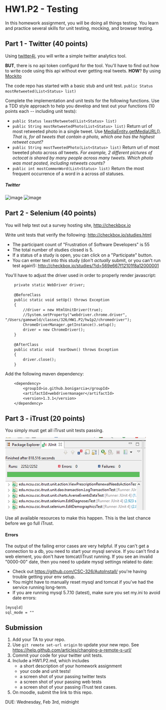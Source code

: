 # HW1.P2 - Testing

In this homework assignment, you will be doing all things testing.
You learn and practice several skills for unit testing, mocking, and browser testing.

## Part 1 - Twitter (40 points)

Using [twitter4j](http://twitter4j.org/en/index.html), you will write a simple twitter analytics tool.

**BUT**, there is no api token configurd for the tool. You'll have to find out how to write code using this api without ever getting real tweets. **HOW**? By using [Mockito](http://site.mockito.org/)

The code repo has started with a basic stub and unit test.
`public Status mostRetweeted(List<Status> list)`

Complete the implementation and unit tests for the following functions. Use a TDD style approach to help you develop and test out your functions (10 points each -- including unit tests):

* `public Status leastRetweeted(List<Status> list)`
* `public String mostRetweetedPhoto(List<Status> list)` Return url of most retweeted photo in a single tweet. Use [MediaEntity.getMediaURL()](http://twitter4j.org/oldjavadocs/4.0.4/index.html). *That is, for all tweets that contain a photo, which one has the highest retweet count?*
* `public String mostTweetedPhoto(List<Status> list)` Return url of most tweeted photo across *all* tweets. *For example, 2 different pictures of octocat is shared by many people across many tweets. Which photo was most posted, including retweets counts?*
* `public int mostCommonWord(List<Status> list)` Return the most frequent occurrence of a word in a across *all* statuses.

##### Twitter

![image](https://cloud.githubusercontent.com/assets/742934/12633172/372f32f0-c53d-11e5-97cd-58a0fd359384.png)
![image](https://cloud.githubusercontent.com/assets/742934/12633202/779fac7a-c53d-11e5-90c4-5699525767ce.png)

## Part 2 - Selenium (40 points)

You will help test out a survey hosting site, http://checkbox.io

Write unit tests that verify the following:
http://checkbox.io/studies.html

* The participant count of "Frustration of Software Developers" is 55
* The total number of studies closed is 5.
* If a status of a study is open, you can click on a "Participate" button.
* You can enter text into this study (don't *actually* submit, or you can't run test again!): http://checkbox.io/studies/?id=569e667f12101f8a12000001

You'll have to adjust the driver used in order to properly render javascript:

```
	private static WebDriver driver;
	
	@BeforeClass
	public static void setUp() throws Exception 
	{
		//driver = new HtmlUnitDriver(true);
		//System.setProperty("webdriver.chrome.driver", "/Users/gameweld/classes/326/HW1.P2/hw1p2/chromedriver");
		ChromeDriverManager.getInstance().setup();
		driver = new ChromeDriver();
	}
	
	@AfterClass
	public static void  tearDown() throws Exception
	{
		driver.close();
	}
```

Add the following maven dependency:
```
	<dependency>
  		<groupId>io.github.bonigarcia</groupId>
  		<artifactId>webdrivermanager</artifactId>
  		<version>1.3.1</version>
	</dependency>    
```

## Part 3 - iTrust (20 points)

You simply must get all iTrust unit tests passing.

![iTrustPassing](img/iTrust.png)

Use all available resources to make this happen. This is the last chance before we go full iTrust.

#### Errors

The output of the failing error cases are very helpful. If you can't get a connection to a db, you need to start your mysql service. If you can't find a web element, you don't have tomcat/iTrust running. If you see an invalid "0000-00" date, then you need to update mysql settings related to date:

* Check out https://github.com/CSC-326/AutoInstall/ you're having trouble getting your env setup.
* You might have to manually reset mysql and tomcat if you've had the service running long-term.
* If you are running mysql 5.7.10 (latest), make sure you set my.ini to avoid date errors:
```
[mysqld]
sql_mode = ""
```

## Submission

1. Add your TA to your repo. 
2. Use `git remote set-url origin` to update your new repo. See https://help.github.com/articles/changing-a-remote-s-url/
3. Commit your code for your twitter unit tests.
4. Include a HW1.P2.md, which includes 
	* a short description of your homework assignment
	* your code and unit tests!
	* a screen shot of your passing twitter tests
	* a screen shot of your passing web tests
	* a screen shot of your passing iTrust test cases.
5. On moodle, submit the link to this repo.

DUE: Wednesday, Feb 3rd, midnight
